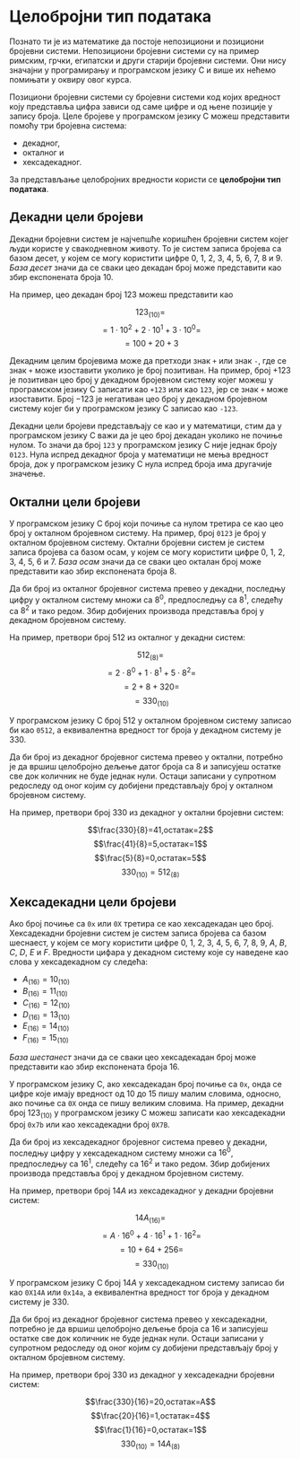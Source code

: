 # Целобројни тип података

Познато ти је из математике да постоје непозициони и позициони бројевни
системи. Непозициони бројевни системи су на пример римским, грчки, египатски и
други старији бројевни системи. Они нису значајни у програмирању и програмском
језику C и више их нећемо помињати у оквиру овог курса.

Позициони бројевни системи су бројевни системи код којих вредност коју
представља цифра зависи од саме цифре и од њене позиције у запису броја.
Целе бројеве у програмском језику C можеш представити помоћу три бројевна
система:

- декадног,
- окталног и
- хексадекадног.

За представљање целобројних вредности користи се **целобројни тип података**.

## Декадни цели бројеви

Декадни бројевни систем је најчепшће коришћен бројевни систем којег људи
користе у свакодневном животу. То је систем записа бројева са базом десет, у
којем се могу користити цифре $0$, $1$, $2$, $3$, $4$, $5$, $6$, $7$, $8$ и
$9$. *База десет* значи да се сваки цео декадан број може представити као збир
експонената броја $10$.

На пример, цео декадан број $123$ можеш представити као

$$123_{(10)}=$$
$$=1\cdot10^{2}+2\cdot10^{1}+3\cdot10^{0}=$$
$$=100+20+3$$

Декадним целим бројевима може да претходи знак `+` или знак `-`, где се знак
`+` може изоставити уколико је број позитиван. На пример, број $+123$ је
позитиван цео број у декадном бројевном систему којег можеш у програмском
језику C записати као `+123` или као `123`, јер се знак `+` може изоставити.
Број $-123$ је негативан цео број у декадном бројевном систему којег би у
програмском језику C записао као `-123`.

Декадни цели бројеви представљају се као и у математици, стим да у програмском
језику C важи да је цео број декадан уколико не почиње нулом. То значи да број
`123` у програмском језику C није једнак броју `0123`. Нула испред декадног
броја у математици не мења вредност броја, док у програмском језику C нула
испред броја има другачије значење.

## Октални цели бројеви

У програмском језику C број који почиње са нулом третира се као цео број у
окталном бројевном систему. На пример, број `0123` је број у окталном
бројевном систему. Октални бројевни систем је систем записа бројева са
базом осам, у којем се могу користити цифре  $0$, $1$, $2$, $3$, $4$, $5$, $6$
и $7$. *База осам* значи да се сваки цео окталан број може представити као збир
експонената броја $8$.

Да би број из окталног бројевног система превео у декадни, последњу цифру у
окталном систему множи са $8^0$, предпоследњу са $8^1$, следећу са $8^2$ и тако
редом. Збир добијених производа представља број у декадном бројевном систему.

На пример, претвори број $512$ из окталног у декадни систем:

$$512_{(8)}=$$
$$=2\cdot8^{0}+1\cdot8^{1}+5\cdot8^{2}=$$
$$=2+8+320=$$
$$=330_{(10)}$$

У програмском језику C број $512$ у окталном бројевном систему записао би као
`0512`, а еквивалентна вредност тог броја у декадном систему је $330$.

Да би број из декадног бројевног система превео у октални, потребно је да вршиш
целобројно дељење датог броја са $8$ и записујеш остатке све док количник не
буде једнак нули. Остаци записани у супротном редоследу од оног којим су
добијени представљају број у окталном бројевном систему.

На пример, претвори број $330$ из декадног у октални бројевни систем:

$$\frac{330}{8}=41,остатак=2$$
$$\frac{41}{8}=5,остатак=1$$
$$\frac{5}{8}=0,остатак=5$$
$$330_{(10)}=512_{(8)}$$

## Хексадекадни цели бројеви

Aко број почиње са `0x` или `0X` третира се као хексадекадан цео број.
Хексадекадни бројевни систем је систем записа бројева са базом шеснаест, у
којем се могу користити цифре $0$, $1$, $2$, $3$, $4$, $5$, $6$, $7$, $8$, $9$,
$A$, $B$, $C$, $D$, $E$ и $F$. Вредности цифара у декадном систему које су
наведене као слова у хексадекадном су следећа:

- $A_{(16)}=10_{(10)}$
- $B_{(16)}=11_{(10)}$
- $C_{(16)}=12_{(10)}$
- $D_{(16)}=13_{(10)}$
- $E_{(16)}=14_{(10)}$
- $F_{(16)}=15_{(10)}$

*База шестанест* значи да се сваки цео хексадекадан број може представити као
збир експонената броја $16$.

У програмском језику C, ако хексадекадан број почиње са `0x`, онда се цифре
које имају вредност од 10 до 15 пишу малим словима, односно, ако почиње са `0X`
онда се пишу великим словима. На пример, декадни број $123_{(10)}$ у
програмском језику C можеш записати као хексадекадни број `0x7b` или као
хексадекадни број `0X7B`.

Да би број из хексадекадног бројевног система превео у декадни, последњу цифру
у хексадекадном систему множи са $16^0$, предпоследњу са $16^1$, следећу са
$16^2$ и тако редом. Збир добијених производа представља број у декадном
бројевном систему.

На пример, претвори број $14A$ из хексадекадног у декадни бројевни систем:

$$14A_{(16)}=$$
$$=А\cdot16^{0}+4\cdot16^{1}+1\cdot16^{2}=$$
$$=10+64+256=$$
$$=330_{(10)}$$

У програмском језику C број $14A$ у хексадекадном систему записао би као
`0X14A` или `0x14a`, а еквивалентна вредност тог броја у декадном систему је
$330$.

Да би број из декадног бројевног система превео у хексадекадни, потребно је да
вршиш целобројно дељење броја са $16$ и записујеш остатке све док количник не
буде једнак нули. Остаци записани у супротном редоследу од оног којим су
добијени представљају број у окталном бројевном систему.

На пример, претвори број $330$ из декадног у хексадекадни бројевни систем:

$$\frac{330}{16}=20,остатак=А$$
$$\frac{20}{16}=1,остатак=4$$
$$\frac{1}{16}=0,остатак=1$$
$$330_{(10)}=14A_{(8)}$$
